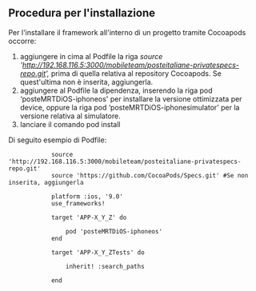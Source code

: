 ﻿

## Procedura per l'installazione

Per l'installare il framework all'interno di un progetto tramite Cocoapods occorre:

 1. aggiungere in cima al Podfile la riga *source
    'http://192.168.116.5:3000/mobileteam/posteitaliane-privatespecs-repo.git',*
    prima di quella relativa al repository Cocoapods. Se quest'ultima
    non è inserita, aggiungerla.
 3. aggiungere al Podfile la dipendenza, inserendo la riga pod
    ‘posteMRTDiOS-iphoneos' per installare la versione ottimizzata per
    device, oppure la riga  pod ‘posteMRTDiOS-iphonesimulator’ per la
    versione relativa al simulatore.
 4. lanciare il comando pod install

Di seguito esempio di Podfile: 

                source 'http://192.168.116.5:3000/mobileteam/posteitaliane-privatespecs-repo.git'
                source 'https://github.com/CocoaPods/Specs.git' #Se non inserita, aggiungerla

                platform :ios, '9.0'	
                use_frameworks!
                    
                target 'APP-X_Y_Z' do
                    
	                pod 'posteMRTDiOS-iphoneos'
                end
                    
                target 'APP-X_Y_ZTests' do
                    
	                inherit! :search_paths
                    
                end

